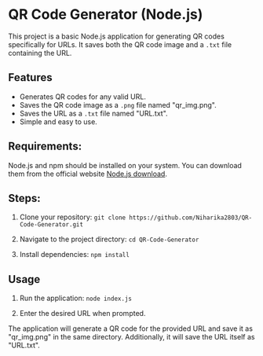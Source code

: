 # QR Code Generator (Node.js)

This project is a basic Node.js application for generating QR codes specifically for URLs. It saves both the QR code image and a ```.txt``` file containing the URL.

## Features
* Generates QR codes for any valid URL.
* Saves the QR code image as a ```.png``` file named "qr_img.png".
* Saves the URL as a ```.txt``` file named "URL.txt".
* Simple and easy to use.


## Requirements:
Node.js and npm should be installed on your system. You can download them from the official website [Node.js download](https://nodejs.org/en).


## Steps:
1. Clone your repository:
```git clone https://github.com/Niharika2803/QR-Code-Generator.git```

2. Navigate to the project directory:
```cd QR-Code-Generator```

3. Install dependencies:
```npm install```


## Usage
1. Run the application:
```node index.js```

2. Enter the desired URL when prompted.

The application will generate a QR code for the provided URL and save it as "qr_img.png" in the same directory. Additionally, it will save the URL itself as "URL.txt".
